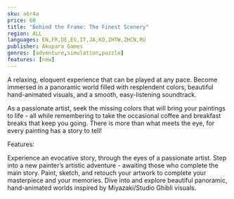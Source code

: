 ```yaml
---
sku: a6r4a
price: 60
title: "Behind the Frame: The Finest Scenery"
region: ALL
languages: EN,FR,DE,ES,IT,JA,KO,ZHTW,ZHCN,RU
publisher: Akupara Games
genres: [adventure,simulation,puzzle]
features: [new]
---
```

 A relaxing, eloquent experience that can be played at any pace. Become immersed in a panoramic world filled with resplendent colors, beautiful hand-animated visuals, and a smooth, easy-listening soundtrack.

As a passionate artist, seek the missing colors that will bring your paintings to life - all while remembering to take the occasional coffee and breakfast breaks that keep you going. There is more than what meets the eye, for every painting has a story to tell!

Features:

Experience an evocative story, through the eyes of a passionate artist.
Step into a new painter’s artistic adventure - awaiting those who complete the main story.
Paint, sketch, and retouch your artwork to complete your masterpiece and your memories.
Dive into and explore beautiful panoramic, hand-animated worlds inspired by Miyazaki/Studio Ghibli visuals.